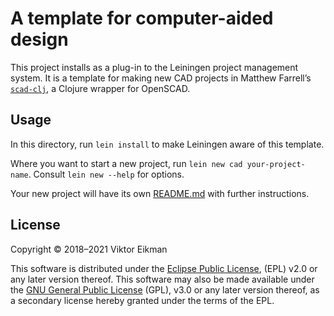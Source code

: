 # A template for computer-aided design

This project installs as a plug-in to the Leiningen project management system.
It is a template for making new CAD projects in Matthew Farrell’s
[`scad-clj`](https://github.com/farrellm/scad-clj), a Clojure wrapper for
OpenSCAD.

## Usage

In this directory, run `lein install` to make Leiningen aware of this template.

Where you want to start a new project, run `lein new cad your-project-name`.
Consult `lein new --help` for options.

Your new project will have its own [README.md](resources/new/cad/README.md)
with further instructions.

## License

Copyright © 2018–2021 Viktor Eikman

This software is distributed under the [Eclipse Public License](LICENSE-EPL),
(EPL) v2.0 or any later version thereof. This software may also be made
available under the [GNU General Public License](LICENSE-GPL) (GPL), v3.0 or
any later version thereof, as a secondary license hereby granted under the
terms of the EPL.
